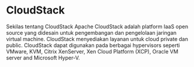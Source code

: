 # CloudStack
Sekilas tentang CloudStack
Apache CloudStack adalah platform IaaS open source yang didesain untuk pengembangan dan pengelolaan jaringan virtual machine. CloudStack menyediakan layanan untuk cloud private dan public. CloudStack dapat digunakan pada berbagai hypervisors seperti VMware, KVM, Citrix XenServer, Xen Cloud Platform (XCP), Oracle VM server and Microsoft Hyper-V.
